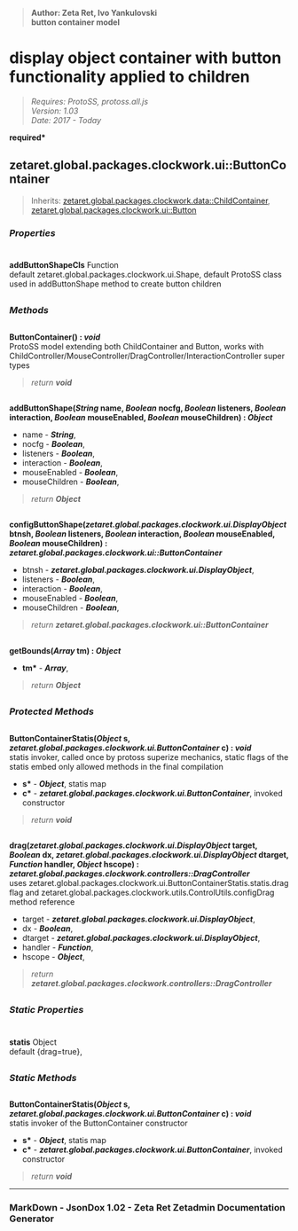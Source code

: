 > __Author: Zeta Ret, Ivo Yankulovski__  
> __button container model__  
# display object container with button functionality applied to children  
> *Requires: ProtoSS, protoss.all.js*  
> *Version: 1.03*  
> *Date: 2017 - Today*  

__required*__

## zetaret.global.packages.clockwork.ui::ButtonContainer  
> Inherits: [zetaret.global.packages.clockwork.data::ChildContainer](../data/ChildContainer.md), [zetaret.global.packages.clockwork.ui::Button](Button.md)  

### *Properties*  

#  
__addButtonShapeCls__ Function  
default zetaret.global.packages.clockwork.ui.Shape, default ProtoSS class used in addButtonShape method to create button children  


##  
### *Methods*  

##  
__ButtonContainer() : *void*__  
ProtoSS model extending both ChildContainer and Button, works with ChildController/MouseController/DragController/InteractionController super types  
> *return __void__*  

##  
__addButtonShape(*String* name, *Boolean* nocfg, *Boolean* listeners, *Boolean* interaction, *Boolean* mouseEnabled, *Boolean* mouseChildren) : *Object*__  
  
- name - __*String*__,   
- nocfg - __*Boolean*__,   
- listeners - __*Boolean*__,   
- interaction - __*Boolean*__,   
- mouseEnabled - __*Boolean*__,   
- mouseChildren - __*Boolean*__,   
> *return __Object__*  

##  
__configButtonShape(*zetaret.global.packages.clockwork.ui.DisplayObject* btnsh, *Boolean* listeners, *Boolean* interaction, *Boolean* mouseEnabled, *Boolean* mouseChildren) : *zetaret.global.packages.clockwork.ui::ButtonContainer*__  
  
- btnsh - __*zetaret.global.packages.clockwork.ui.DisplayObject*__,   
- listeners - __*Boolean*__,   
- interaction - __*Boolean*__,   
- mouseEnabled - __*Boolean*__,   
- mouseChildren - __*Boolean*__,   
> *return __zetaret.global.packages.clockwork.ui::ButtonContainer__*  

##  
__getBounds(*Array* tm) : *Object*__  
  
- __tm*__ - __*Array*__,   
> *return __Object__*  

##  
### *Protected Methods*  

##  
__ButtonContainerStatis(*Object* s, *zetaret.global.packages.clockwork.ui.ButtonContainer* c) : *void*__  
statis invoker, called once by protoss superize mechanics, static flags of the statis embed only allowed methods in the final compilation  
- __s*__ - __*Object*__, statis map  
- __c*__ - __*zetaret.global.packages.clockwork.ui.ButtonContainer*__, invoked constructor  
> *return __void__*  

##  
__drag(*zetaret.global.packages.clockwork.ui.DisplayObject* target, *Boolean* dx, *zetaret.global.packages.clockwork.ui.DisplayObject* dtarget, *Function* handler, *Object* hscope) : *zetaret.global.packages.clockwork.controllers::DragController*__  
uses zetaret.global.packages.clockwork.ui.ButtonContainerStatis.statis.drag flag and zetaret.global.packages.clockwork.utils.ControlUtils.configDrag method reference  
- target - __*zetaret.global.packages.clockwork.ui.DisplayObject*__,   
- dx - __*Boolean*__,   
- dtarget - __*zetaret.global.packages.clockwork.ui.DisplayObject*__,   
- handler - __*Function*__,   
- hscope - __*Object*__,   
> *return __zetaret.global.packages.clockwork.controllers::DragController__*  

##  
### *Static Properties*  

#  
__statis__ Object  
default {drag=true},   

##  
### *Static Methods*  

##  
__ButtonContainerStatis(*Object* s, *zetaret.global.packages.clockwork.ui.ButtonContainer* c) : *void*__  
statis invoker of the ButtonContainer constructor  
- __s*__ - __*Object*__, statis map  
- __c*__ - __*zetaret.global.packages.clockwork.ui.ButtonContainer*__, invoked constructor  
> *return __void__*  

---  
### MarkDown - JsonDox 1.02 - Zeta Ret Zetadmin Documentation Generator